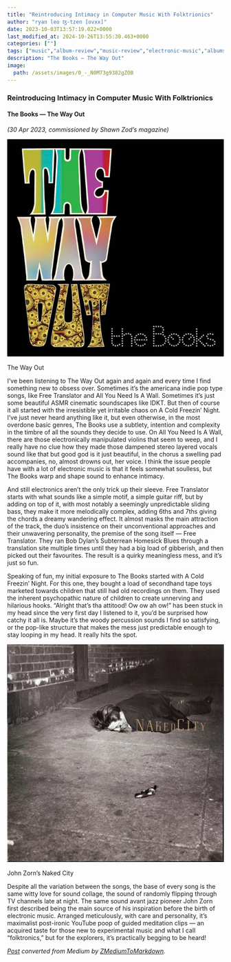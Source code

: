 ```yaml
---
title: "Reintroducing Intimacy in Computer Music With Folktrionics"
author: "ryan leo ꜩ-tzen [ovxx]"
date: 2023-10-03T13:57:19.022+0000
last_modified_at: 2024-10-26T13:55:30.463+0000
categories: [""]
tags: ["music","album-review","music-review","electronic-music","albums-of-the-year"]
description: "The Books — The Way Out"
image:
  path: /assets/images/0_-_N0M73g9382gZOB
---
```


### Reintroducing Intimacy in Computer Music With Folktrionics
#### The Books — The Way Out

_\(30 Apr 2023, commissioned by Shawn Zod’s magazine\)_


![The Way Out](/assets/images/0_-_N0M73g9382gZOB)

The Way Out

I’ve been listening to The Way Out again and again and every time I find something new to obsess over\. Sometimes it’s the americana indie pop type songs, like Free Translator and All You Need Is A Wall\. Sometimes it’s just some beautiful ASMR cinematic soundscapes like IDKT\. But then of course it all started with the irresistible yet irritable chaos on A Cold Freezin’ Night\. I’ve just never heard anything like it, but even otherwise, in the most overdone basic genres, The Books use a subtlety, intention and complexity in the timbre of all the sounds they decide to use\. On All You Need Is A Wall, there are those electronically manipulated violins that seem to weep, and I really have no clue how they made those dampened stereo layered vocals sound like that but good god is it just beautiful, in the chorus a swelling pad accompanies, no, almost drowns out, her voice\. I think the issue people have with a lot of electronic music is that it feels somewhat soulless, but The Books warp and shape sound to enhance intimacy\.

And still electronics aren’t the only trick up their sleeve\. Free Translator starts with what sounds like a simple motif, a simple guitar riff, but by adding on top of it, with most notably a seemingly unpredictable sliding bass, they make it more melodically complex, adding 6ths and 7ths giving the chords a dreamy wandering effect\. It almost masks the main attraction of the track, the duo’s insistence on their unconventional approaches and their unwavering personality, the premise of the song itself — Free Translator\. They ran Bob Dylan’s Subterrean Homesick Blues through a translation site multiple times until they had a big load of gibberish, and then picked out their favourites\. The result is a quirky meaningless mess, and it’s just so fun\.

Speaking of fun, my initial exposure to The Books started with A Cold Freezin’ Night\. For this one, they bought a load of secondhand tape toys marketed towards children that still had old recordings on them\. They used the inherent psychopathic nature of children to create unnerving and hilarious hooks\. “Alright that’s tha attitood\! Ow ow ah ow\!” has been stuck in my head since the very first day I listened to it, you’d be surprised how catchy it all is\. Maybe it’s the woody percussion sounds I find so satisfying, or the pop\-like structure that makes the mess just predictable enough to stay looping in my head\. It really hits the spot\.


![John Zorn’s Naked City](/assets/images/0_8ZYflTJnT_IkkqM3.jpeg)

John Zorn’s Naked City

Despite all the variation between the songs, the base of every song is the same witty love for sound collage, the sound of randomly flipping through TV channels late at night\. The same sound avant jazz pioneer John Zorn first described being the main source of his inspiration before the birth of electronic music\. Arranged meticulously, with care and personality, it’s maximalist post\-ironic YouTube poop of guided meditation clips — an acquired taste for those new to experimental music and what I call “folktronics,” but for the explorers, it’s practically begging to be heard\!



_[Post](https://ryaen.medium.com/reintroducing-intimacy-in-computer-music-with-folktrionics-b10088b59dcf) converted from Medium by [ZMediumToMarkdown](https://github.com/ZhgChgLi/ZMediumToMarkdown)._
